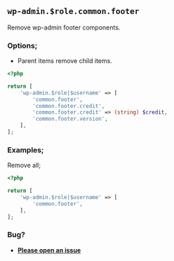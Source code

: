 ## `wp-admin.$role.common.footer`

Remove wp-admin footer components.

### Options;

- Parent items remove child items.

```php
<?php

return [
	'wp-admin.$role|$username' => [
		'common.footer',
		'common.footer.credit',
		'common.footer.credit' => (string) $credit,
		'common.footer.version',
	],
];
```

### Examples;

Remove all;

```php
<?php

return [
	'wp-admin.$role|$username' => [
		'common.footer',
	],
];
```

### Bug?

- **[Please open an issue](https://github.com/darrenjacoby/intervention/issues/new?title=[wp-admin.common.footer]&labels=bug&assignees=darrenjacoby)**
